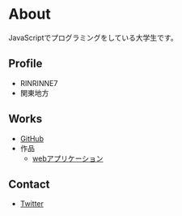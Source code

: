 # About
JavaScriptでプログラミングをしている大学生です。

## Profile
- RINRINNE7
- 関東地方

## Works
- [GitHub](https://github.com/RINRINNE7)
- 作品
  - [webアプリケーション]()

## Contact
- [Twitter]()
